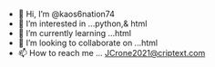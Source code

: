 - 👋 Hi, I’m @kaos6nation74
- 👀 I’m interested in ...python,& html
- 🌱 I’m currently learning ...html
- 💞️ I’m looking to collaborate on ...html
- 📫 How to reach me ...
JCrone2021@criptext.com 
<!---
kaos6nation74/kaos6nation74 is a ✨ special ✨ repository because its `README.md` (this file) appears on your GitHub profile.
You can click the Preview link to take a look at your changes.
--->
